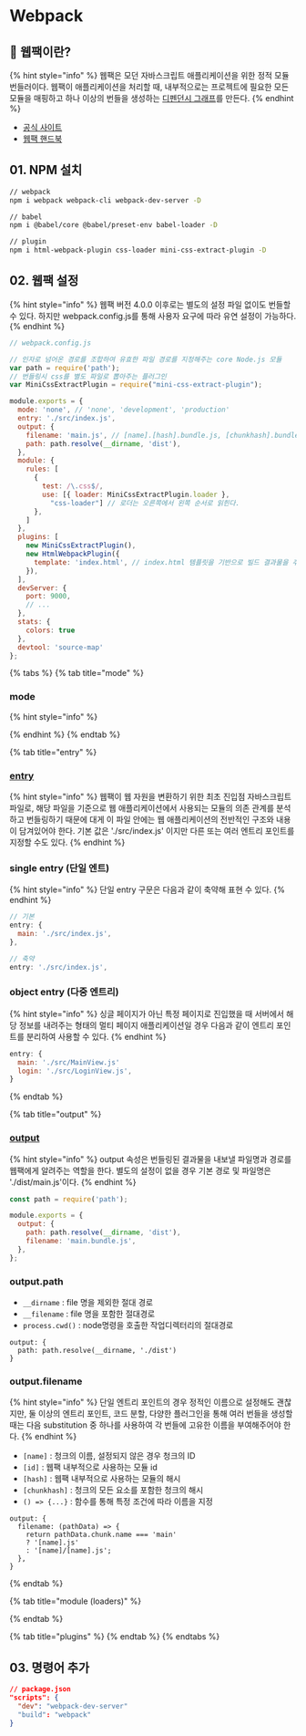 # Webpack

## 🐇 웹팩이란?

{% hint style="info" %}
&#x20;웹팩은 모던 자바스크립트 애플리케이션을 위한 정적 모듈 번들러이다. 웹팩이 애플리케이션을 처리할 때, 내부적으로는 프로젝트에 필요한 모든 모듈을 매핑하고 하나 이상의 번들을 생성하는 [디펜던시 그래프](https://webpack.kr/concepts/dependency-graph/)를 만든다.
{% endhint %}

* [공식 사이트](https://webpack.kr/)
* [웹팩 핸드북](https://joshua1988.github.io/webpack-guide/guide.html)

## 01. NPM 설치

```bash
// webpack
npm i webpack webpack-cli webpack-dev-server -D

// babel
npm i @babel/core @babel/preset-env babel-loader -D

// plugin
npm i html-webpack-plugin css-loader mini-css-extract-plugin -D
```

## 02. 웹팩 설정

{% hint style="info" %}
&#x20;웹팩 버전 4.0.0 이후로는 별도의 설정 파일 없이도 번들할 수 있다. 하지만 webpack.config.js를 통해 사용자 요구에 따라 유연 설정이 가능하다.
{% endhint %}

```javascript
// webpack.config.js

// 인자로 넘어온 경로를 조합하여 유효한 파일 경로를 지정해주는 core Node.js 모듈
var path = require('path');
// 번들링시 css를 별도 파일로 뽑아주는 플러그인
var MiniCssExtractPlugin = require("mini-css-extract-plugin");

module.exports = {
  mode: 'none', // 'none', 'development', 'production'
  entry: './src/index.js',
  output: {
    filename: 'main.js', // [name].[hash].bundle.js, [chunkhash].bundle.js
    path: path.resolve(__dirname, 'dist'),
  },
  module: {
    rules: [
      {
        test: /\.css$/,
        use: [{ loader: MiniCssExtractPlugin.loader },
          "css-loader"] // 로더는 오른쪽에서 왼쪽 순서로 읽힌다.
      },
    ]
  }, 
  plugins: [
    new MiniCssExtractPlugin(),
    new HtmlWebpackPlugin({
      template: 'index.html', // index.html 템플릿을 기반으로 빌드 결과물을 추가해줌
    }),
  ],
  devServer: {
    port: 9000,
    // ...
  },
  stats: {
    colors: true
  },
  devtool: 'source-map'
};
```

{% tabs %}
{% tab title="mode" %}
### mode

{% hint style="info" %}

{% endhint %}
{% endtab %}

{% tab title="entry" %}
### [entry](https://webpack.kr/concepts/entry-points/)

{% hint style="info" %}
웹팩이 웹 자원을 변환하기 위한 최초 진입점 자바스크립트 파일로, 해당 파일을 기준으로 웹 애플리케이션에서 사용되는 모듈의 의존 관계를 분석하고 번들링하기 때문에 대게 이 파일 안에는 웹 애플리케이션의 전반적인 구조와 내용이 담겨있어야 한다. 기본 값은 './src/index.js' 이지만 다른 또는 여러 엔트리 포인트를 지정할 수도 있다.
{% endhint %}



### single entry (단일 엔트)

{% hint style="info" %}
단일 entry 구문은 다음과 같이 축약해 표현 수 있다.
{% endhint %}

```javascript
// 기본
entry: {
  main: './src/index.js',
},

// 축약
entry: './src/index.js',
```



### object entry (다중 엔트리)

{% hint style="info" %}
싱글 페이지가 아닌 특정 페이지로 진입했을 때 서버에서 해당 정보를 내려주는 형태의 멀티 페이지 애플리케이션일 경우 다음과 같이 엔트리 포인트를 분리하여 사용할 수 있다.
{% endhint %}

```javascript
entry: {
  main: './src/MainView.js'
  login: './src/LoginView.js',
}
```
{% endtab %}

{% tab title="output" %}
### [output](https://webpack.kr/configuration/output)

{% hint style="info" %}
output 속성은 번들링된 결과물을 내보낼 파일명과 경로를 웹팩에게 알려주는 역할을 한다. 별도의 설정이 없을 경우 기본 경로 및 파일명은 './dist/main.js'이다.
{% endhint %}

```javascript
const path = require('path'); 

module.exports = {
  output: {
    path: path.resolve(__dirname, 'dist'),
    filename: 'main.bundle.js',
  },
};
```



### output.path

* `__dirname` : file 명을 제외한 절대 경로
* `__filename` : file 명을 포함한 절대경로
* `process.cwd()` : node명령을 호출한 작업디렉터리의 절대경로

```
output: {
  path: path.resolve(__dirname, './dist')
}
```



### output.filename

{% hint style="info" %}
단일 엔트리 포인트의 경우 정적인 이름으로 설정해도 괜찮지만, 둘 이상의 엔트리 포인트, 코드 분할, 다양한 플러그인을 통해 여러 번들을 생성할 때는 다음 substitution 중 하나를 사용하여 각 번들에 고유한 이름을 부여해주어야 한다.&#x20;
{% endhint %}

* `[name]` : 청크의 이름, 설정되지 않은 경우 청크의 ID
* `[id]` : 웹팩 내부적으로 사용하는 모듈 id
* `[hash]` : 웹팩 내부적으로 사용하는 모듈의 해시
* `[chunkhash]` : 청크의 모든 요소를 포함한 청크의 해시
* `() => {...}` : 함수를 통해 특정 조건에 따라 이름을 지정

```
output: {
  filename: (pathData) => {
    return pathData.chunk.name === 'main'
    ? '[name].js'
    : '[name]/[name].js';
  },
}
```
{% endtab %}

{% tab title="module (loaders)" %}

{% endtab %}

{% tab title="plugins" %}
&#x20;
{% endtab %}
{% endtabs %}

## 03. 명령어 추가

```json
// package.json
"scripts": {
  "dev": "webpack-dev-server"
  "build": "webpack"
}
```
